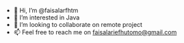 - 👋 Hi, I’m @faisalarfhtm
- 👀 I’m interested in Java
- 💞️ I’m looking to collaborate on remote project
- 📫 Feel free to reach me on faisalariefhutomo@gmail.com

<!---
faisalarfhtm/faisalarfhtm is a ✨ special ✨ repository because its `README.md` (this file) appears on your GitHub profile.
You can click the Preview link to take a look at your changes.
--->
